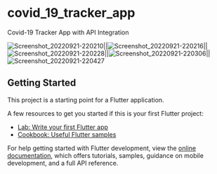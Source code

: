 # covid_19_tracker_app

Covid-19 Tracker App with API Integration


![Screenshot_20220921-220210](https://user-images.githubusercontent.com/57399229/191659958-e31c6a61-4df0-4b32-b3f8-0e5ca487aa84.png)||![Screenshot_20220921-220216](https://user-images.githubusercontent.com/57399229/191659978-25cf69b3-d78d-4ea2-aaea-0612fda2ed24.png)||![Screenshot_20220921-220228](https://user-images.githubusercontent.com/57399229/191659996-b2c8a52a-73f6-418d-ac30-6d5c2a09eb03.png)||![Screenshot_20220921-220306](https://user-images.githubusercontent.com/57399229/191660016-c42e39cd-f797-477b-97af-6f54e83e1a41.png)||![Screenshot_20220921-220427](https://user-images.githubusercontent.com/57399229/191660034-2a143e67-fe85-43d9-b7ca-7ca9fa5edbd7.png)


## Getting Started

This project is a starting point for a Flutter application.

A few resources to get you started if this is your first Flutter project:

- [Lab: Write your first Flutter app](https://docs.flutter.dev/get-started/codelab)
- [Cookbook: Useful Flutter samples](https://docs.flutter.dev/cookbook)

For help getting started with Flutter development, view the
[online documentation](https://docs.flutter.dev/), which offers tutorials,
samples, guidance on mobile development, and a full API reference.
